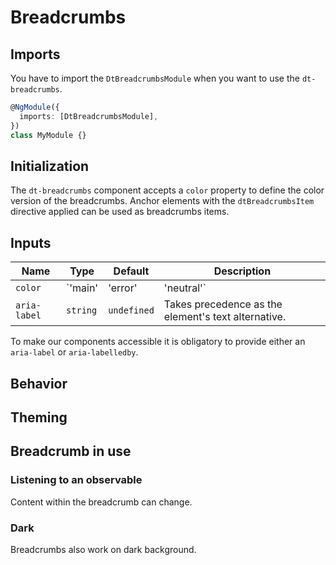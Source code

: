 # Breadcrumbs

<ba-ux-snippet name="breadcrumbs-intro"></ba-ux-snippet>

<ba-live-example name="DtExampleBreadcrumbsDefault"></ba-live-example>

## Imports

You have to import the `DtBreadcrumbsModule` when you want to use the
`dt-breadcrumbs`.

```typescript
@NgModule({
  imports: [DtBreadcrumbsModule],
})
class MyModule {}
```

## Initialization

The `dt-breadcrumbs` component accepts a `color` property to define the color
version of the breadcrumbs. Anchor elements with the `dtBreadcrumbsItem`
directive applied can be used as breadcrumbs items.

## Inputs

| Name         | Type                           | Default     | Description                                                                            |
| ------------ | ------------------------------ | ----------- | -------------------------------------------------------------------------------------- |
| `color`      | `'main' | 'error' | 'neutral'` | `main`      | Current variation of the theme color which is applied to the color of the breadcrumbs. |
| `aria-label` | `string`                       | `undefined` | Takes precedence as the element's text alternative.                                    |

To make our components accessible it is obligatory to provide either an
`aria-label` or `aria-labelledby`.

## Behavior

<ba-ux-snippet name="breadcrumbs-behavior"></ba-ux-snippet>

## Theming

<ba-ux-snippet name="breadcrumbs-theming"></ba-ux-snippet>

## Breadcrumb in use

### Listening to an observable

Content within the breadcrumb can change.

<ba-live-example name="DtExampleBreadcrumbsObservable"></ba-live-example>

### Dark

Breadcrumbs also work on dark background.

<ba-live-example name="DtExampleBreadcrumbsDark" themedark></ba-live-example>
